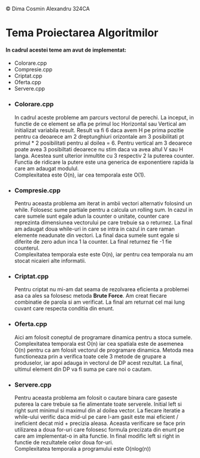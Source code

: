 © Dima Cosmin Alexandru 324CA
<h1>Tema Proiectarea Algoritmilor</h1>

<h4>In cadrul acestei teme am avut de implementat: </h3>
<ul> 
<li>Colorare.cpp</li>
<li>Compresie.cpp</li>
<li>Criptat.cpp</li>
<li>Oferta.cpp</li>
<li>Servere.cpp</li>
</ul>


<ul> 
<li><h3>Colorare.cpp</h3></li>

In cadrul aceste probleme am parcurs vectorul de perechi. La inceput, in
functie de ce element se afla pe primul loc Horizontal sau Vertical am
initializat variabila result. Result va fi 6 daca avem H pe prima pozitie
pentru ca deoarece am 2 dreptunghiuri orizontale am 3 posibilitati pt primul * 
2 posibilitati pentru al doilea = 6. Pentru vertical am 3 deoarece poate avea
3 posibiltati deoarece nu stim daca va avea altul V sau H langa. Acestea sunt
ulterior inmultite cu 3 respectiv 2 la puterea counter. Functia de ridicare
la putere este una generica de exponentiere rapida la care am adaugat modulul.
<br>Complexitatea este O(n), iar cea temporala este O(1).

<li><h3>Compresie.cpp</h3></li>

Pentru aceasta problema am iterat in ambii vectori alternativ folosind un
while. Folosesc sume partiale pentru a calcula un rolling sum. In cazul in
care sumele sunt egale adun la counter o unitate, counter care reprezinta
dimensiunea vectorului pe care trebuie sa o returnez. La final am adaugat
doua while-uri in care se intra in cazul in care raman elemente neadunate
din vectori. La final daca sumele sunt egale si diferite de zero adun inca 1
la counter. La final returnez fie -1 fie counterul.
<br>Complexitatea temporala este este O(n), iar pentru cea temporala nu am stocat
nicaieri alte informatii.

<li><h3>Criptat.cpp</h3></li>
Pentru criptat nu mi-am dat seama de rezolvarea eficienta a problemei asa ca
ales sa folosesc metoda <strong>Brute Force</strong>. Am creat fiecare
combinatie de parola si am verificat. La final am returnat cel mai lung cuvant
care respecta conditia din enunt.

<li><h3>Oferta.cpp</h3></li>
Aici am folosit coneptul de programare dinamica pentru a stoca sumele.
Complexitatea temporala est O(n) iar cea spatiala este de asemenea O(n)
pentru ca am folosit vectorul de programare dinamica. Metoda mea functioneaza
prin a verifica toate cele 3 metode de grupare a produselor, iar apoi adauga
in vectorul de DP acest rezultat. La final, ultimul element din DP va fi
suma pe care noi o cautam.

<li><h3>Servere.cpp</h3></li>
Pentru aceasta problema am folosit o cautare binara care gaseste puterea la
care trebuie sa fie alimentate toate serverele. Initial left si right sunt
minimul si maximul din al doilea vector. La fiecare iteratie a while-ului
verific daca mid-ul pe care l-am gasit este mai eficient / ineficient decat
mid + precizia aleasa. Aceasta verificare se face prin utilizarea a doua
for-uri care folosesc formula precizata din enunt pe care am implementat-o
in alta functie. In final modific left si right in functie de rezultatele 
celor doua for-uri.<br>
Complexitatea temporala a programului este O(nlog(n))
</ul>